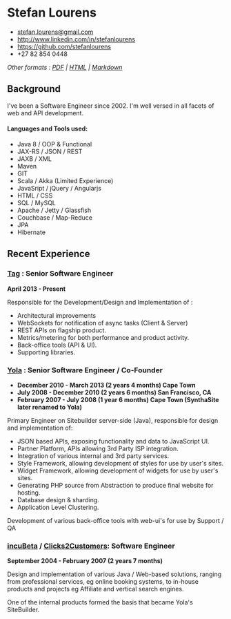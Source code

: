 # Stefan Lourens

 * <stefan.lourens@gmail.com>
 * <http://www.linkedin.com/in/stefanlourens>
 * <https://github.com/stefanlourens>
 * +27 82 854 0448


 _Other formats : [PDF](http://stefanlourens.github.io/resume/resume.pdf) | [HTML](http://stefanlourens.github.io/resume/resume.html) | [Markdown](http://stefanlourens.github.io/resume/resume.md)_


## Background

I've been a Software Engineer since 2002. I'm well versed in all facets of web and API development.

#### Languages and Tools used:

* Java 8 / OOP & Functional
* JAX-RS / JSON / REST
* JAXB / XML
* Maven
* GIT
* Scala / Akka (Limited Experience)
* JavaSript / jQuery / Angularjs
* HTML / CSS
* SQL / MySQL
* Apache / Jetty / Glassfish
* Couchbase / Map-Reduce
* JPA
* Hibernate


## Recent Experience

### [Tag](http://www.tagworldwide.com) : Senior Software Engineer

 __April 2013 - Present__


Responsible for the Development/Design and Implementation of :

* Architectural improvements
* WebSockets for notification of async tasks (Client & Server)
* REST APIs on flagship product.
* Metrics/metering for both performance and product activity.
* Back-office tools (API & UI).
* Supporting libraries.


### [Yola](http://www.yola.com) : Senior Software Engineer / Co-Founder

* __December 2010 - March 2013 (2 years 4 months) Cape Town__
* __July 2008 - December 2010 (2 years 6 months) San Francisco, CA__
* __February 2007 - July 2008 (1 year 6 months) Cape Town (SynthaSite later renamed to Yola)__

Primary Engineer on Sitebuilder server-side (Java), responsible for design and implementation of:

* JSON based APIs, exposing functionality and data to JavaScript UI.
* Partner Platform, APIs allowing 3rd Party ISP integration.
* Integration of various internal and 3rd party services.
* Style Framework, allowing development of styles for use by user's sites.
* Widget Framework, allowing development of widgets for use by user's sites.
* Generating PHP source from Abstraction to produce final website for hosting.
* Database design & sharding.
* Application Level Clustering.

Development of various back-office tools with web-ui's for use by Support / QA


### [incuBeta](http://www.incubeta.com/) / [Clicks2Customers](http://www.clicks2customers.com/): Software Engineer
__September 2004 - February 2007 (2 years 7 months)__

Design and implementation of various Java / Web-based solutions, ranging from professional services, eg online booking systems, to in-house products and projects eg Affiliate and vertical search engines.

One of the internal products formed the basis that became Yola's SiteBuilder.
